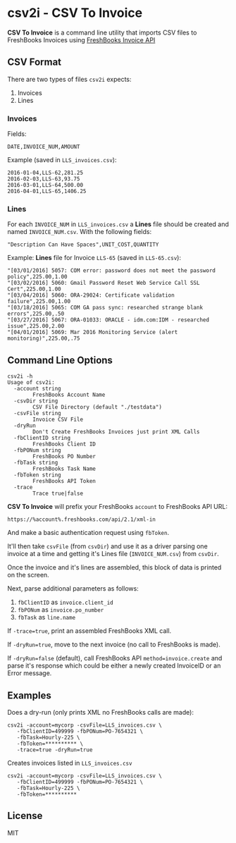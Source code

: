# csv2i - CSV To Invoice

**CSV To Invoice** is a command line utility that imports CSV files to FreshBooks Invoices using [FreshBooks Invoice API](https://www.freshbooks.com/developers/docs/invoices)

## CSV Format

There are two types of files `csv2i` expects:

1. Invoices
2. Lines

### Invoices

Fields:

	DATE,INVOICE_NUM,AMOUNT

Example (saved in `LLS_invoices.csv`):

	2016-01-04,LLS-62,281.25
	2016-02-03,LLS-63,93.75
	2016-03-01,LLS-64,500.00
	2016-04-01,LLS-65,1406.25

### Lines

For each `INVOICE_NUM` in `LLS_invoices.csv` a **Lines** file should be created and named `INVOICE_NUM.csv`. With the following fields:

	"Description Can Have Spaces",UNIT_COST,QUANTITY

Example: **Lines** file for Invoice `LLS-65` (saved in `LLS-65.csv`):

	"[03/01/2016] 5057: COM error: password does not meet the password policy",225.00,1.00
	"[03/02/2016] 5060: Gmail Password Reset Web Service Call SSL Cert",225.00,1.00
	"[03/04/2016] 5060: ORA-29024: Certificate validation failure",225.00,1.00
	"[03/18/2016] 5065: COM GA pass sync: researched strange blank errors",225.00,.50
	"[03/27/2016] 5067: ORA-01033: ORACLE - idm.com:IDM - researched issue",225.00,2.00
	"[04/01/2016] 5069: Mar 2016 Monitoring Service (alert monitoring)",225.00,.75

## Command Line Options

	csv2i -h
	Usage of csv2i:
	  -account string
	    	FreshBooks Account Name
	  -csvDir string
	    	CSV File Directory (default "./testdata")
	  -csvFile string
	    	Invoice CSV File
	  -dryRun
	    	Don't Create FreshBooks Invoices just print XML Calls
	  -fbClientID string
	    	FreshBooks Client ID
	  -fbPONum string
	    	FreshBooks PO Number
	  -fbTask string
	    	FreshBooks Task Name
	  -fbToken string
	    	FreshBooks API Token
	  -trace
	    	Trace true|false

**CSV To Invoice** will prefix your FreshBooks `account` to FreshBooks API URL:

	https://%account%.freshbooks.com/api/2.1/xml-in

And make a basic authentication request using `fbToken`.

It'll then take `csvFile` (from `csvDir`) and use it as a driver parsing one invoice at a time and getting it's Lines file (`INVOICE_NUM.csv`) from `csvDir`.

Once the invoice and it's lines are assembled, this block of data is printed on the screen.

Next, parse additional parameters as follows:

1. `fbClientID` as `invoice.client_id`
2. `fbPONum` as `invoice.po_number`
3. `fbTask` as `line.name`

If `-trace=true`, print an assembled FreshBooks XML call.

If `-dryRun=true`, move to the next invoice (no call to FreshBooks is made).

If `-dryRun=false` (default), call FreshBooks API `method=invoice.create` and parse it's response which could be either a newly created InvoiceID or an Error message.

## Examples

Does a dry-run (only prints XML no FreshBooks calls are made):

	csv2i -account=mycorp -csvFile=LLS_invoices.csv \
	   -fbClientID=499999 -fbPONum=PO-7654321 \
	   -fbTask=Hourly-225 \
	   -fbToken=********** \
	   -trace=true -dryRun=true

Creates invoices listed in `LLS_invoices.csv`

	csv2i -account=mycorp -csvFile=LLS_invoices.csv \
	   -fbClientID=499999 -fbPONum=PO-7654321 \
	   -fbTask=Hourly-225 \
	   -fbToken=**********

## License
MIT
